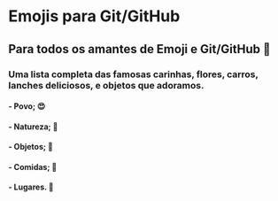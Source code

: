 # Emojis para Git/GitHub
## Para todos os amantes de Emoji e Git/GitHub 🙌
### Uma lista completa das famosas carinhas, flores, carros, lanches deliciosos, e objetos que adoramos.


#### - Povo; 😍
#### - Natureza; 🌻
#### - Objetos; 🎀
#### - Comidas; 🍕
#### - Lugares. 🚀 

